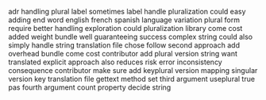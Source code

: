 adr handling plural label sometimes label handle pluralization could easy adding end word english french spanish language variation plural form require better handling exploration could pluralization library come cost added weight bundle well guaranteeing success complex string could also simply handle string translation file chose follow second approach add overhead bundle come cost contributor add plural version string want translated explicit approach also reduces risk error inconsistency consequence contributor make sure add keyplural version mapping singular version key translation file gettext method set third argument useplural true pas fourth argument count property decide string